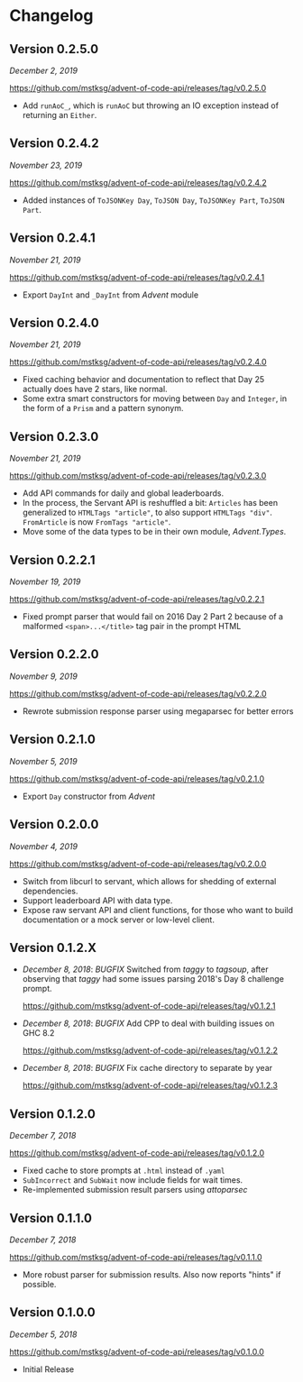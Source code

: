 Changelog
=========

Version 0.2.5.0
---------------

*December 2, 2019*

<https://github.com/mstksg/advent-of-code-api/releases/tag/v0.2.5.0>

*   Add `runAoC_`, which is `runAoC` but throwing an IO exception instead of
    returning an `Either`.

Version 0.2.4.2
---------------

*November 23, 2019*

<https://github.com/mstksg/advent-of-code-api/releases/tag/v0.2.4.2>

*   Added instances of `ToJSONKey Day`, `ToJSON Day`, `ToJSONKey Part`, `ToJSON
    Part`.

Version 0.2.4.1
---------------

*November 21, 2019*

<https://github.com/mstksg/advent-of-code-api/releases/tag/v0.2.4.1>

*   Export `DayInt` and `_DayInt` from *Advent* module

Version 0.2.4.0
---------------

*November 21, 2019*

<https://github.com/mstksg/advent-of-code-api/releases/tag/v0.2.4.0>

*   Fixed caching behavior and documentation to reflect that Day 25 actually
    does have 2 stars, like normal.
*   Some extra smart constructors for moving between `Day` and `Integer`, in
    the form of a `Prism` and a pattern synonym.

Version 0.2.3.0
---------------

*November 21, 2019*

<https://github.com/mstksg/advent-of-code-api/releases/tag/v0.2.3.0>

*   Add API commands for daily and global leaderboards.
*   In the process, the Servant API is reshuffled a bit: `Articles` has been
    generalized to `HTMLTags "article"`, to also support `HTMLTags "div"`.
    `FromArticle` is now `FromTags "article"`.
*   Move some of the data types to be in their own module, *Advent.Types*.

Version 0.2.2.1
---------------

*November 19, 2019*

<https://github.com/mstksg/advent-of-code-api/releases/tag/v0.2.2.1>

*   Fixed prompt parser that would fail on 2016 Day 2 Part 2 because of a
    malformed `<span>...</title>` tag pair in the prompt HTML

Version 0.2.2.0
---------------

*November 9, 2019*

<https://github.com/mstksg/advent-of-code-api/releases/tag/v0.2.2.0>

*   Rewrote submission response parser using megaparsec for better errors

Version 0.2.1.0
---------------

*November 5, 2019*

<https://github.com/mstksg/advent-of-code-api/releases/tag/v0.2.1.0>

*   Export `Day` constructor from *Advent*

Version 0.2.0.0
---------------

*November 4, 2019*

<https://github.com/mstksg/advent-of-code-api/releases/tag/v0.2.0.0>

*   Switch from libcurl to servant, which allows for shedding of external
    dependencies.
*   Support leaderboard API with data type.
*   Expose raw servant API and client functions, for those who want to build
    documentation or a mock server or low-level client.

Version 0.1.2.X
---------------

*   *December 8, 2018*: *BUGFIX* Switched from *taggy* to *tagsoup*, after observing that *taggy*
    had some issues parsing 2018's Day 8 challenge prompt.

    <https://github.com/mstksg/advent-of-code-api/releases/tag/v0.1.2.1>

*   *December 8, 2018*: *BUGFIX* Add CPP to deal with building issues on GHC 8.2

    <https://github.com/mstksg/advent-of-code-api/releases/tag/v0.1.2.2>

*   *December 8, 2018*: *BUGFIX* Fix cache directory to separate by year

    <https://github.com/mstksg/advent-of-code-api/releases/tag/v0.1.2.3>

Version 0.1.2.0
---------------

*December 7, 2018*

<https://github.com/mstksg/advent-of-code-api/releases/tag/v0.1.2.0>

*   Fixed cache to store prompts at `.html` instead of `.yaml`
*   `SubIncorrect` and `SubWait` now include fields for wait times.
*   Re-implemented submission result parsers using *attoparsec*

Version 0.1.1.0
---------------

*December 7, 2018*

<https://github.com/mstksg/advent-of-code-api/releases/tag/v0.1.1.0>

*   More robust parser for submission results.  Also now reports "hints" if
    possible.

Version 0.1.0.0
---------------

*December 5, 2018*

<https://github.com/mstksg/advent-of-code-api/releases/tag/v0.1.0.0>

*   Initial Release

